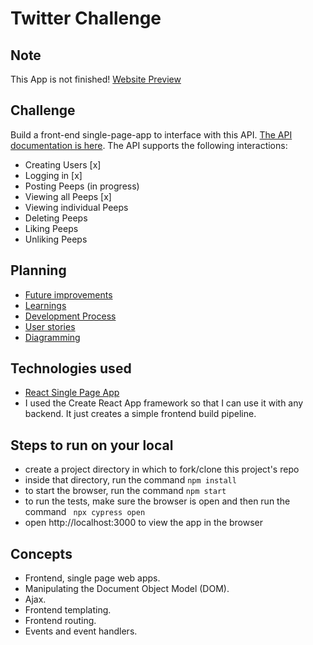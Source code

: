 Twitter Challenge
=================

Note
------
This App is not finished! [Website Preview](https://github.com/Tracht/chitterChallenge/issues/2)

Challenge
-------
Build a front-end single-page-app to interface with this API. [The API documentation is here](https://github.com/makersacademy/chitter_api_backend). 
The API supports the following interactions:
* Creating Users [x]
* Logging in [x]
* Posting Peeps (in progress)
* Viewing all Peeps [x]
* Viewing individual Peeps
* Deleting Peeps
* Liking Peeps
* Unliking Peeps

Planning
-------
* [Future improvements](https://github.com/Tracht/chitterChallenge/wiki/Refactor-To-Do's-and-Improvements)
* [Learnings](https://github.com/Tracht/chitterChallenge/wiki/Learnings)
* [Development Process](https://github.com/Tracht/chitterChallenge/wiki/Dev-Process)
* [User stories](https://github.com/Tracht/chitterChallengeJavaScript/wiki/User-stories)
* [Diagramming]()

Technologies used
-------
* [React Single Page App](https://reactjs.org/docs/create-a-new-react-app.html#create-react-app)
* I used the Create React App framework so that I can use it with any backend. It just creates a simple frontend build pipeline. 

Steps to run on your local
--------
* create a project directory in which to fork/clone this project's repo
* inside that directory, run the command ```npm install```
* to start the browser, run the command ```npm start```
* to run the tests, make sure the browser is open and then run the command ``` npx cypress open``` 
* open http://localhost:3000 to view the app in the browser

Concepts
--------
* Frontend, single page web apps.
* Manipulating the Document Object Model (DOM).
* Ajax.
* Frontend templating.
* Frontend routing.
* Events and event handlers.
